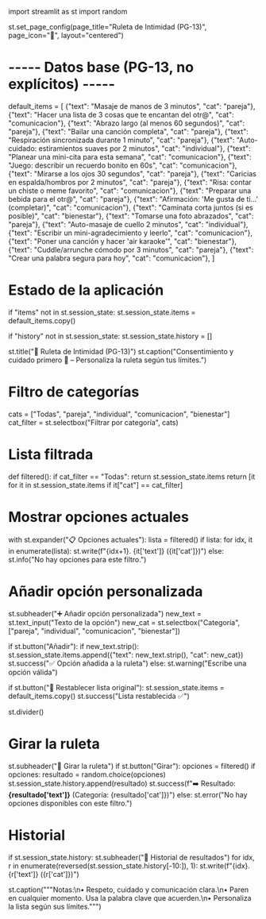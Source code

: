 import streamlit as st
import random

st.set_page_config(page_title="Ruleta de Intimidad (PG-13)", page_icon="🎡", layout="centered")

# ----- Datos base (PG-13, no explícitos) -----
default_items = [
    {"text": "Masaje de manos de 3 minutos", "cat": "pareja"},
    {"text": "Hacer una lista de 3 cosas que te encantan del otr@", "cat": "comunicacion"},
    {"text": "Abrazo largo (al menos 60 segundos)", "cat": "pareja"},
    {"text": "Bailar una canción completa", "cat": "pareja"},
    {"text": "Respiración sincronizada durante 1 minuto", "cat": "pareja"},
    {"text": "Auto-cuidado: estiramientos suaves por 2 minutos", "cat": "individual"},
    {"text": "Planear una mini-cita para esta semana", "cat": "comunicacion"},
    {"text": "Juego: describir un recuerdo bonito en 60s", "cat": "comunicacion"},
    {"text": "Mirarse a los ojos 30 segundos", "cat": "pareja"},
    {"text": "Caricias en espalda/hombros por 2 minutos", "cat": "pareja"},
    {"text": "Risa: contar un chiste o meme favorito", "cat": "comunicacion"},
    {"text": "Preparar una bebida para el otr@", "cat": "pareja"},
    {"text": "Afirmación: 'Me gusta de ti…' (completar)", "cat": "comunicacion"},
    {"text": "Caminata corta juntos (si es posible)", "cat": "bienestar"},
    {"text": "Tomarse una foto abrazados", "cat": "pareja"},
    {"text": "Auto-masaje de cuello 2 minutos", "cat": "individual"},
    {"text": "Escribir un mini-agradecimiento y leerlo", "cat": "comunicacion"},
    {"text": "Poner una canción y hacer 'air karaoke'", "cat": "bienestar"},
    {"text": "Cuddle/arrunche cómodo por 3 minutos", "cat": "pareja"},
    {"text": "Crear una palabra segura para hoy", "cat": "comunicacion"},
]

# Estado de la aplicación
if "items" not in st.session_state:
    st.session_state.items = default_items.copy()

if "history" not in st.session_state:
    st.session_state.history = []

st.title("🎡 Ruleta de Intimidad (PG-13)")
st.caption("Consentimiento y cuidado primero 💚 – Personaliza la ruleta según tus límites.")

# Filtro de categorías
cats = ["Todas", "pareja", "individual", "comunicacion", "bienestar"]
cat_filter = st.selectbox("Filtrar por categoría", cats)

# Lista filtrada
def filtered():
    if cat_filter == "Todas":
        return st.session_state.items
    return [it for it in st.session_state.items if it["cat"] == cat_filter]

# Mostrar opciones actuales
with st.expander("📋 Opciones actuales"):
    lista = filtered()
    if lista:
        for idx, it in enumerate(lista):
            st.write(f"{idx+1}. {it['text']} ({it['cat']})")
    else:
        st.info("No hay opciones para este filtro.")

# Añadir opción personalizada
st.subheader("➕ Añadir opción personalizada")
new_text = st.text_input("Texto de la opción")
new_cat = st.selectbox("Categoría", ["pareja", "individual", "comunicacion", "bienestar"])

if st.button("Añadir"):
    if new_text.strip():
        st.session_state.items.append({"text": new_text.strip(), "cat": new_cat})
        st.success("✅ Opción añadida a la ruleta")
    else:
        st.warning("Escribe una opción válida")

if st.button("🔄 Restablecer lista original"):
    st.session_state.items = default_items.copy()
    st.success("Lista restablecida ✅")

st.divider()

# Girar la ruleta
st.subheader("🎲 Girar la ruleta")
if st.button("Girar"):
    opciones = filtered()
    if opciones:
        resultado = random.choice(opciones)
        st.session_state.history.append(resultado)
        st.success(f"➡️ Resultado: **{resultado['text']}** (Categoría: {resultado['cat']})")
    else:
        st.error("No hay opciones disponibles con este filtro.")

# Historial
if st.session_state.history:
    st.subheader("📜 Historial de resultados")
    for idx, r in enumerate(reversed(st.session_state.history[-10:]), 1):
        st.write(f"{idx}. {r['text']} ({r['cat']})")

st.caption(\"\"\"Notas:\n• Respeto, cuidado y comunicación clara.\n• Paren en cualquier momento. Usa la palabra clave que acuerden.\n• Personaliza la lista según sus límites.\"\"\")
